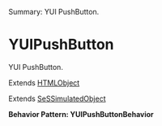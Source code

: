 Summary: YUI PushButton.

# YUIPushButton

YUI PushButton.
 
Extends [HTMLObject](HTMLObject.md)

Extends [SeSSimulatedObject](SeSSimulatedObject.md)





**Behavior Pattern: YUIPushButtonBehavior**


<!-- ============================== property summary ========================== -->

  
<!-- ============================== action summary ========================== -->


<!-- ============================== property detail ========================== -->
  
  
<!-- ============================== action detail ========================== -->
    

